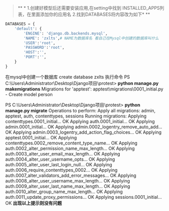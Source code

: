 > ** * 1.创建好模型后还需要安装应用,在setting中找到 INSTALLED_APPS列表，在里面添加你的应用名
2.找到DATABASES将内容改为如下* **
``` python
DATABASES = {
    'default': {
        'ENGINE': 'django.db.backends.mysql',
        'NAME': 'zxlts',# NAME为数据库名 看自己在Mysql中创建的数据库叫什么
        'USER':'root',
        'PASSWORD':'root',
        'HOST':'',
        'PORT':'',
    }
}
```
在mysql中创建一个数据库
create database zxlts
执行命令
PS C:\Users\Administrator\Desktop\Django项目\protest> **python manage.py makemigrations**
Migrations for 'apptest':
  apptest\migrations\0001_initial.py
    \- Create model person
	
PS C:\Users\Administrator\Desktop\Django项目\protest> **python manage.py migrate**
Operations to perform:
  Apply all migrations: admin, apptest, auth, contenttypes, sessions
Running migrations:
  Applying contenttypes.0001_initial... OK
  Applying auth.0001_initial... OK
  Applying admin.0001_initial... OK
  Applying admin.0002_logentry_remove_auto_add... OK
  Applying admin.0003_logentry_add_action_flag_choices... OK
  Applying apptest.0001_initial... OK
  Applying contenttypes.0002_remove_content_type_name... OK
  Applying auth.0002_alter_permission_name_max_length... OK
  Applying auth.0003_alter_user_email_max_length... OK
  Applying auth.0004_alter_user_username_opts... OK
  Applying auth.0005_alter_user_last_login_null... OK
  Applying auth.0006_require_contenttypes_0002... OK
  Applying auth.0007_alter_validators_add_error_messages... OK
  Applying auth.0008_alter_user_username_max_length... OK
  Applying auth.0009_alter_user_last_name_max_length... OK
  Applying auth.0010_alter_group_name_max_length... OK
  Applying auth.0011_update_proxy_permissions... OK
  Applying sessions.0001_initial... OK
 **出现以上提示则没有问题**
